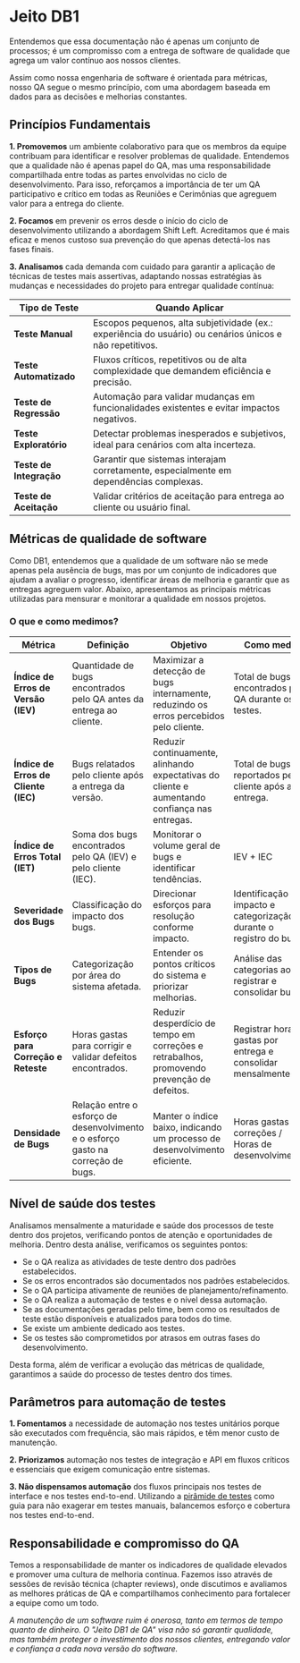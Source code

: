 # Jeito DB1

Entendemos que essa documentação não é apenas um conjunto de processos; é um compromisso com a entrega de software de qualidade que agrega um valor contínuo aos nossos clientes.

Assim como nossa engenharia de software é orientada para métricas, nosso QA segue o mesmo princípio, com uma abordagem baseada em dados para as decisões e melhorias constantes.



## Princípios Fundamentais

**1. Promovemos** um ambiente colaborativo para que os membros da equipe contribuam para identificar e resolver problemas de qualidade. Entendemos que a qualidade não é apenas papel do QA, mas uma responsabilidade compartilhada entre todas as partes envolvidas no ciclo de desenvolvimento. Para isso, reforçamos a importância de ter um QA participativo e crítico em todas as Reuniões e Cerimônias que agreguem valor para a entrega do cliente.

**2. Focamos** em prevenir os erros desde o início do ciclo de desenvolvimento utilizando a abordagem Shift Left. Acreditamos que é mais eficaz e menos custoso sua prevenção do que apenas detectá-los nas fases finais.

**3. Analisamos** cada demanda com cuidado para garantir a aplicação de técnicas de testes mais assertivas, adaptando nossas estratégias às mudanças e necessidades do projeto para entregar qualidade contínua:


| Tipo de Teste         | Quando Aplicar                                                                                     |
|-----------------------|--------------------------------------------------------------------------------------------------|
| **Teste Manual**      | Escopos pequenos, alta subjetividade (ex.: experiência do usuário) ou cenários únicos e não repetitivos. |
| **Teste Automatizado**| Fluxos críticos, repetitivos ou de alta complexidade que demandem eficiência e precisão.         |
| **Teste de Regressão**| Automação para validar mudanças em funcionalidades existentes e evitar impactos negativos.       |
| **Teste Exploratório**| Detectar problemas inesperados e subjetivos, ideal para cenários com alta incerteza.             |
| **Teste de Integração**| Garantir que sistemas interajam corretamente, especialmente em dependências complexas.          |
| **Teste de Aceitação**| Validar critérios de aceitação para entrega ao cliente ou usuário final.                         |


## Métricas de qualidade de software

Como DB1, entendemos que a qualidade de um software não se mede apenas pela ausência de bugs, mas por um conjunto de indicadores que ajudam a avaliar o progresso, identificar áreas de melhoria e garantir que as entregas agreguem valor. Abaixo, apresentamos as principais métricas utilizadas para mensurar e monitorar a qualidade em nossos projetos.

### O que e como medimos?

| Métrica                     | Definição                                                                                   | Objetivo                                                                                  | Como medir                                          |
|-----------------------------|---------------------------------------------------------------------------------------------|------------------------------------------------------------------------------------------|----------------------------------------------------|
| **Índice de Erros de Versão (IEV)** | Quantidade de bugs encontrados pelo QA antes da entrega ao cliente.                                | Maximizar a detecção de bugs internamente, reduzindo os erros percebidos pelo cliente.    | Total de bugs encontrados pelo QA durante os testes. |
| **Índice de Erros de Cliente (IEC)** | Bugs relatados pelo cliente após a entrega da versão.                                            | Reduzir continuamente, alinhando expectativas do cliente e aumentando confiança nas entregas. | Total de bugs reportados pelo cliente após a entrega. |
| **Índice de Erros Total (IET)**     | Soma dos bugs encontrados pelo QA (IEV) e pelo cliente (IEC).                                    | Monitorar o volume geral de bugs e identificar tendências.                               | IEV + IEC                                           |
| **Severidade dos Bugs**             | Classificação do impacto dos bugs.                                                               | Direcionar esforços para resolução conforme impacto.                                     | Identificação do impacto e categorização durante o registro do bug. |
| **Tipos de Bugs**                   | Categorização por área do sistema afetada.                                                        | Entender os pontos críticos do sistema e priorizar melhorias.                           | Análise das categorias ao registrar e consolidar bugs. |
| **Esforço para Correção e Reteste** | Horas gastas para corrigir e validar defeitos encontrados.                                        | Reduzir desperdício de tempo em correções e retrabalhos, promovendo prevenção de defeitos. | Registrar horas gastas por entrega e consolidar mensalmente. |
| **Densidade de Bugs**               | Relação entre o esforço de desenvolvimento e o esforço gasto na correção de bugs.                 | Manter o índice baixo, indicando um processo de desenvolvimento eficiente.                | Horas gastas em correções / Horas de desenvolvimento. |


## Nível de saúde dos testes

Analisamos mensalmente a maturidade e saúde dos processos de teste dentro dos projetos, verificando pontos de atenção e oportunidades de melhoria. Dentro desta análise, verificamos os seguintes pontos:

- Se o QA realiza as atividades de teste dentro dos padrões estabelecidos.
- Se os erros encontrados são documentados nos padrões estabelecidos.
- Se o QA participa ativamente de reuniões de planejamento/refinamento.
- Se o QA realiza a automação de testes e o nível dessa automação.
- Se as documentações geradas pelo time, bem como os resultados de teste estão disponíveis e atualizados para todos do time.
- Se existe um ambiente dedicado aos testes.
- Se os testes são comprometidos por atrasos em outras fases do desenvolvimento.

Desta forma, além de verificar a evolução das métricas de qualidade, garantimos a saúde do processo de testes dentro dos times.



## Parâmetros para automação de testes

**1. Fomentamos** a necessidade de automação nos testes unitários porque são executados com frequência, são mais rápidos, e têm menor custo de manutenção.

**2. Priorizamos** automação nos testes de integração e API em fluxos críticos e essenciais que exigem comunicação entre sistemas.

**3. Não dispensamos automação** dos fluxos principais nos testes de interface e nos testes end-to-end. Utilizando a [pirâmide de testes](../../public/img/docs/test-tradeoff.png) como guia para não exagerar em testes manuais, balancemos esforço e cobertura nos testes end-to-end.


## Responsabilidade e compromisso do QA

Temos a responsabilidade de manter os indicadores de qualidade elevados e promover uma cultura de melhoria contínua. Fazemos isso através de sessões de revisão técnica (chapter reviews), onde discutimos e avaliamos as melhores práticas de QA e compartilhamos conhecimento para fortalecer a equipe como um todo.

_A manutenção de um software ruim é onerosa, tanto em termos de tempo quanto de dinheiro. O "Jeito DB1 de QA" visa não só garantir qualidade, mas também proteger o investimento dos nossos clientes, entregando valor e confiança a cada nova versão do software._
